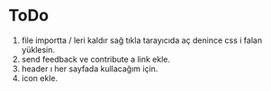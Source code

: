 # ToDo

1. file importta / leri kaldır sağ tıkla tarayıcıda aç denince css i falan yüklesin.
2. send feedback ve contribute a link ekle.
3. header ı her sayfada kullacağım için.
4. icon ekle.

